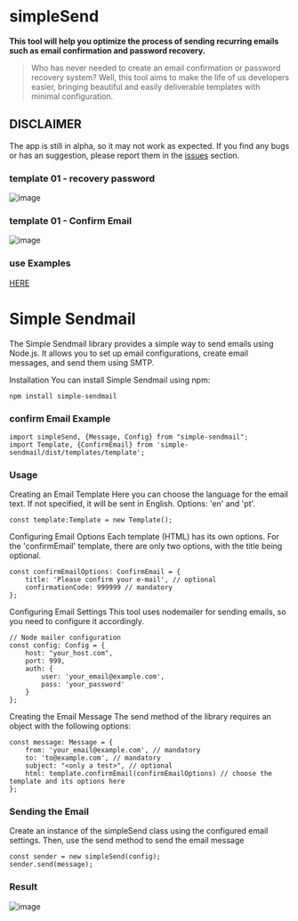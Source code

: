 # simpleSend
**This tool will help you optimize the process of sending recurring emails such as email confirmation and password recovery.**
>
> Who has never needed to create an email confirmation or password recovery system?
> Well, this tool aims to make the life of us developers easier, bringing beautiful and easily deliverable templates with minimal configuration.

## DISCLAIMER

The app is still in alpha, so it may not work as expected. If you find any bugs or has an suggestion, please report them in the [issues](https://github.com/YrllanBrandao/simpleSend/issues) section.

### template 01 - recovery password 
![image](https://github.com/YrllanBrandao/simpleSend/assets/77467410/b00316ea-145b-49de-b849-cb6dc0297984)


### template 01 - Confirm Email  

![image](https://github.com/YrllanBrandao/simpleSend/assets/77467410/8073c946-5d4a-4723-bb4c-d30a5730f7d6)


### use Examples

[HERE](https://github.com/YrllanBrandao/simpleSendMail/tree/main/examples)


# Simple Sendmail 

<p>The Simple Sendmail library provides a simple way to send emails using Node.js. It allows you to set up email configurations, create email messages, and send them using SMTP.</p>

Installation
You can install Simple Sendmail using npm:

```
npm install simple-sendmail

```




### confirm Email Example



```
import simpleSend, {Message, Config} from "simple-sendmail";
import Template, {ConfirmEmail} from 'simple-sendmail/dist/templates/template';
```

### Usage
Creating an Email Template
Here you can choose the language for the email text. If not specified, it will be sent in English. Options: 'en' and 'pt'.
```
const template:Template = new Template();
```

Configuring Email Options
Each template (HTML) has its own options. For the 'confirmEmail' template, there are only two options, with the title being optional.

```
const confirmEmailOptions: ConfirmEmail = {
    title: 'Please confirm your e-mail', // optional
    confirmationCode: 999999 // mandatory
};

```


Configuring Email Settings
This tool uses nodemailer for sending emails, so you need to configure it accordingly.

```
// Node mailer configuration
const config: Config = {
    host: "your_host.com",
    port: 999,
    auth: {
        user: 'your_email@example.com',
        pass: 'your_password'
    }
};

```

Creating the Email Message
The send method of the library requires an object with the following options:

```
const message: Message = {
    from: 'your_email@example.com', // mandatory
    to: 'to@example.com', // mandatory
    subject: "<only a test>", // optional
    html: template.confirmEmail(confirmEmailOptions) // choose the template and its options here
};
```

### Sending the Email
<p>Create an instance of the simpleSend class using the configured email settings. Then, use the send method to send the email message</p>

```
const sender = new simpleSend(config);
sender.send(message);
```

### Result

![image](https://github.com/YrllanBrandao/simpleSendMail/assets/77467410/2470dc10-a8e5-4f40-b7a0-5d2ab3e6ae0c)

